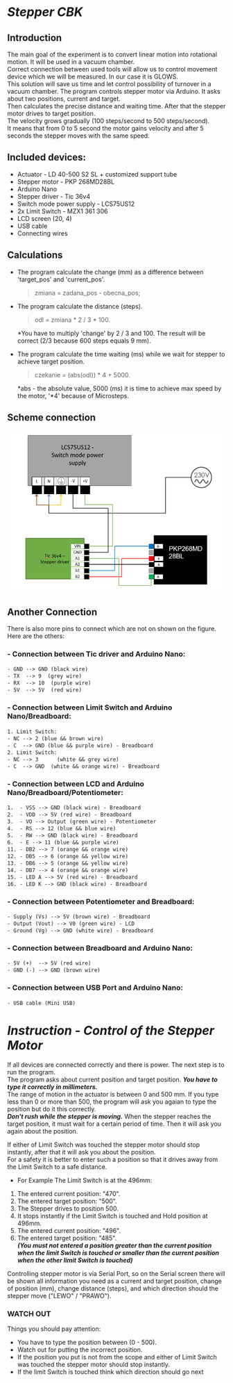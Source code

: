 # ***Stepper CBK***

## Introduction 
The main goal of the experiment is to convert linear motion into rotational motion. It will be used in a vacuum chamber.  
Correct connection between used tools will allow us to control movement device which we will be measured. In our case it is
GLOWS.  
This solution will save us time and let control possibility of turnover in a vacuum chamber. 
The program controls stepper motor via Arduino. It asks about two positions, current and target.  
Then calculates the precise distance and waiting time. After that the stepper motor drives to target position.   
The velocity grows gradually (100 steps/second to 500 steps/second).  
It means that from 0 to 5 second the motor gains velocity and after 5 seconds the stepper moves with the same speed.


## Included devices:
- Actuator - LD 40-500 S2 SL + customized support tube
- Stepper motor - PKP 268MD28BL
- Arduino Nano
- Stepper driver - Tic 36v4
- Switch mode power supply - LCS75US12
- 2x Limit Switch - MZX1 361 306
- LCD screen (20, 4)
- USB cable
- Connecting wires

## Calculations
- The program calculate the change (mm) as a difference between 'target_pos' and 'current_pos'.
    > zmiana = zadana_pos - obecna_pos;

- The program calculate the distance (steps). 
    > odl = zmiana * 2 / 3 * 100.  

    *You have to multiply 'change' by 2 / 3 and 100. The result will be correct (2/3 because 600 steps equals 9 mm).  

- The program calculate the time waiting (ms) while we wait for stepper to achieve target position.
    > czekanie = (abs(odl)) * 4 + 5000.

    *abs - the absolute value, 5000 (ms) it is time to achieve max speed by the motor, '*4' because of Microsteps.     

## Scheme connection
![Schemat podlaczenia](schemat.png)

## **Another Connection**

There is also more pins to connect which are not on shown on the figure.
Here are the others: 

### - Connection between Tic driver and Arduino Nano:
    - GND --> GND (black wire)
    - TX  --> 9  (grey wire)
    - RX  --> 10  (purple wire)
    - 5V  --> 5V  (red wire)

### - Connection between Limit Switch and Arduino Nano/Breadboard:
    1. Limit Switch:
    - NC --> 2 (blue && brown wire)
    - C  --> GND (blue && purple wire) - Breadboard
    2. Limit Switch:
    - NC --> 3      (white && grey wire)
    - C  --> GND  (white && orange wire) - Breadboard

### - Connection between LCD and Arduino Nano/Breadboard/Potentiometer:
    1.  - VSS --> GND (black wire) - Breadboard
    2.  - VDD --> 5V (red wire) - Breadboard
    3.  - VO --> Output (green wire) - Potentiometer
    4.  - RS --> 12 (blue && blue wire)
    5.  - RW --> GND (black wire) - Breadboard
    6.  - E --> 11 (blue && purple wire)
    11. - DB2 --> 7 (orange && orange wire)
    12. - DB5 --> 6 (orange && yellow wire)
    13. - DB6 --> 5 (orange && yellow wire)
    14. - DB7 --> 4 (orange && orange wire)
    15. - LED A --> 5V (red wire) - Breadboard
    16. - LED K --> GND (black wire) - Breadboard

### - Connection between Potentiometer and Breadboard:
    - Supply (Vs) --> 5V (brown wire) - Breadboard
    - Output (Vout) --> V0 (green wire) - LCD
    - Ground (Vg) --> GND (white wire) - Breadboard

### - Connection between Breadboard and Arduino Nano:
    - 5V (+)  --> 5V (red wire) 
    - GND (-) --> GND (brown wire) 

### - Connection between USB Port and Arduino Nano:
    - USB cable (Mini USB) 

# *Instruction - Control of the Stepper Motor*

If all devices are connected correctly and there is power. The next step is to run the program.  
The program asks about current position and target position. ***You have to type it correctly in millimeters.***  
The range of motion in the actuator is between 0 and 500 mm. If you type less than 0 or more than 500, the program will ask you agaian to type the position but do it this correctly.  
***Don't rush while the stepper is moving.*** When the stepper reaches the target position, it must wait for a certain period of time. Then it will ask you again about the position.

If either of Limit Switch was touched the stepper motor should stop instantly, after that it will  ask you about the position.  
For a safety it is better to enter such a position so that it drives away from the Limit Switch to a safe distance.  
- For Example The Limit Switch is at the 496mm:
1. The entered current position: "470".
2. The entered target position: "500".
3. The Stepper drives to position 500.
4. It stops instantly if the Limit Switch is touched and Hold position at 496mm.
5. The entered current position: "496".
6. The entered target position: "485".   
***(You must not entered a position greater than the current position when the limit Switch is touched or smaller than the current position when the other limit Switch is touched)***

Controlling stepper motor is via Serial Port, so on the Serial screen there will be shown all information you need as a current and target position, change of position (mm), change distance (steps), and which direction should the stepper move ("LEWO" / "PRAWO").

### **WATCH OUT**

Things you should pay attention:

- You have to type the position between (0 - 500).  
- Watch out for putting the incorrect position.  
- If the position you put is not from the scope and either of Limit Switch was touched the stepper motor should stop instantly.
- If the limit Switch is touched think which direction should go next
